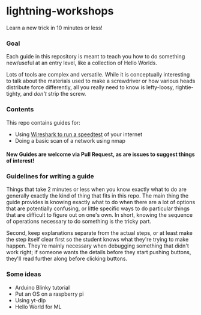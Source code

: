 # lightning-workshops
Learn a new trick in 10 minutes or less!
### Goal
Each guide in this repository is meant to teach you how to do something new/useful at an entry level, like a collection of Hello Worlds.

Lots of tools are complex and versatile. While it is conceptually interesting to talk about the materials used to make a screwdriver or how various heads distribute force differently, all you really need to know is lefty-loosy, rightie-tighty, and *don't* strip the screw.

### Contents
This repo contains guides for:
- Using [Wireshark to run a speedtest](https://github.com/OS2G/lightning-workshops/blob/main/wireshark-speedtest.md) of your internet
- Doing a basic scan of a network using nmap

#### New Guides are welcome via Pull Request, as are issues to suggest things of interest!

### Guidelines for writing a guide
Things that take 2 minutes or less when you know exactly what to do are generally exactly the kind of thing that fits in this repo. The main thing the guide provides is knowing exactly what to do when there are a lot of options that are potentially confusing, or little specific ways to do particular things that are difficult to figure out on one's own. In short, knowing the sequence of operations necessary to do something is the tricky part.

Second, keep explanations separate from the actual steps, or at least make the step itself clear first so the student knows what they're trying to make happen. They're mainly necessary when debugging something that didn't work right; if someone wants the details before they start pushing buttons, they'll read further along before clicking buttons.

### Some ideas
- Arduino Blinky tutorial
- Put an OS on a raspberry pi
- Using yt-dlp
- Hello World for ML
